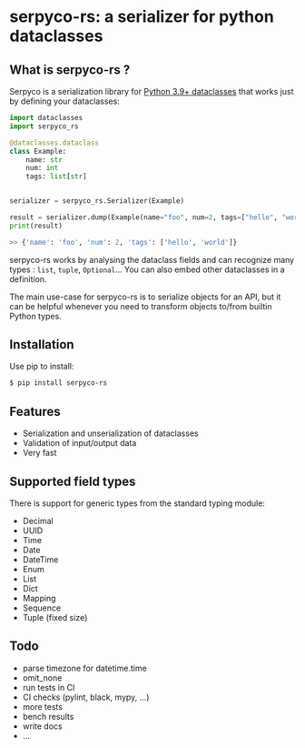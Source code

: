# serpyco-rs: a serializer for python dataclasses

## What is serpyco-rs ?


Serpyco is a serialization library for [Python 3.9+ dataclasses](https://docs.python.org/3/library/dataclasses.html) that works just by defining your dataclasses:

```python
import dataclasses
import serpyco_rs

@dataclasses.dataclass
class Example:
    name: str
    num: int
    tags: list[str]


serializer = serpyco_rs.Serializer(Example)

result = serializer.dump(Example(name="foo", num=2, tags=["hello", "world"]))
print(result)

>> {'name': 'foo', 'num': 2, 'tags': ['hello', 'world']}
```

serpyco-rs works by analysing the dataclass fields and can recognize many types : `list`, `tuple`, `Optional`... 
You can also embed other dataclasses in a definition.

The main use-case for serpyco-rs is to serialize objects for an API, but it can be helpful whenever you need to transform objects to/from builtin Python types.

## Installation
Use pip to install:

```bash
$ pip install serpyco-rs
```


## Features

- Serialization and unserialization of dataclasses
- Validation of input/output data
- Very fast

## Supported field types
There is support for generic types from the standard typing module:

* Decimal
* UUID
* Time
* Date
* DateTime
* Enum
* List
* Dict
* Mapping
* Sequence
* Tuple (fixed size)


## Todo

- parse timezone for datetime.time
- omit_none
- run tests in CI
- CI checks (pylint, black, mypy, ...)
- more tests
- bench results
- write docs
- ...
